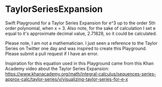 # TaylorSeriesExpansion
Swift Playground for a Taylor Series Expansion for e^3 up to the order 5th order polynomial, when x = 3. Also note, for the sake of calculation I set e equal to it's approximate decimal value, 2.71828, so it could be calculated.

Please note, I am not a mathematician. I just seen a reference to the Taylor Series on Twitter one day and was inspired to create this Playground.  Please submit a pull request if I have an error.

Inspiration for this equation used in this Playground came from this Khan Academy video about the Taylor Series Expansion:
https://www.khanacademy.org/math/integral-calculus/sequences-series-approx-calc/taylor-series/v/visualizing-taylor-series-for-e-x
